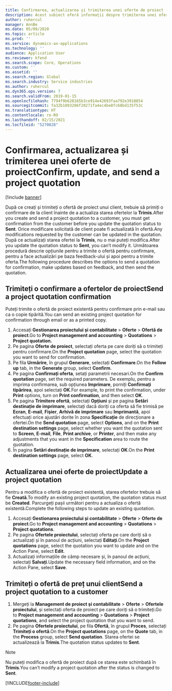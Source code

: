 ```yaml
---
title: Confirmarea, actualizarea și trimiterea unei oferte de proiect
description: Acest subiect oferă informații despre trimiterea unei oferte către client pentru confirmare, modificarea pe baza feedback-ului și apoi retrimiterea ofertelor.
author: ruhercul
manager: AnnBe
ms.date: 05/09/2020
ms.topic: article
ms.prod: ''
ms.service: dynamics-ax-applications
ms.technology: ''
audience: Application User
ms.reviewer: kfend
ms.search.scope: Core, Operations
ms.custom: ''
ms.assetid: ''
ms.search.region: Global
ms.search.industry: Service industries
ms.author: ruhercul
ms.dyn365.ops.version: 7
ms.search.validFrom: 2019-01-15
ms.openlocfilehash: 7794f9b620165b3ce914e42693faa792e3918854
ms.sourcegitcommit: fa32b1893286f20271fa4ec4be8fc68bd135f53c
ms.translationtype: HT
ms.contentlocale: ro-RO
ms.lasthandoff: 02/15/2021
ms.locfileid: "5270828"
---
```

# <a name="confirm-update-and-send-a-project-quotation"></a><span data-ttu-id="5a528-103">Confirmarea, actualizarea și trimiterea unei oferte de proiect</span><span class="sxs-lookup"><span data-stu-id="5a528-103">Confirm, update, and send a project quotation</span></span>

[!include [banner](../includes/banner.md)]

<span data-ttu-id="5a528-104">După ce creați și trimiteți o ofertă de proiect unui client, trebuie să primiți o confirmare de la client înainte de a actualiza starea ofertelor la **Trimis**.</span><span class="sxs-lookup"><span data-stu-id="5a528-104">After you create and send a project quotation to a customer, you must get confirmation from the customer before you update the quotation status to **Sent**.</span></span> <span data-ttu-id="5a528-105">Orice modificare solicitată de client poate fi actualizată în ofertă.</span><span class="sxs-lookup"><span data-stu-id="5a528-105">Any modifications requested by the customer can be updated in the quotation.</span></span> <span data-ttu-id="5a528-106">După ce actualizați starea ofertei la **Trimis**, nu o mai puteți modifica.</span><span class="sxs-lookup"><span data-stu-id="5a528-106">After you update the quotation status to **Sent**, you can’t modify it.</span></span> <span data-ttu-id="5a528-107">Următoarea procedură descrie opțiunile pentru a trimite o ofertă pentru confirmare, pentru a face actualizări pe baza feedback-ului și apoi pentru a trimite oferta.</span><span class="sxs-lookup"><span data-stu-id="5a528-107">The following procedure describes the options to send a quotation for confirmation, make updates based on feedback, and then send the quotation.</span></span>

## <a name="send-a-project-quotation-confirmation"></a><span data-ttu-id="5a528-108">Trimiteți o confirmare a ofertelor de proiect</span><span class="sxs-lookup"><span data-stu-id="5a528-108">Send a project quotation confirmation</span></span>  

<span data-ttu-id="5a528-109">Puteți trimite o ofertă de proiect existentă pentru confirmare prin e-mail sau ca o copie tipărită.</span><span class="sxs-lookup"><span data-stu-id="5a528-109">You can send an existing project quotation for confirmation through email or as a printed copy.</span></span> 

1. <span data-ttu-id="5a528-110">Accesați **Gestionarea proiectului și contabilitate** > **Oferte** > **Ofertă de proiect**.</span><span class="sxs-lookup"><span data-stu-id="5a528-110">Go to **Project management and accounting** > **Quotations** > **Project quotation.**</span></span> 
2. <span data-ttu-id="5a528-111">Pe pagina **Oferte de proiect**, selectați oferta pe care doriți să o trimiteți pentru confirmare.</span><span class="sxs-lookup"><span data-stu-id="5a528-111">On the **Project quotation** page, select the quotation you want to send for confirmation.</span></span> 
3. <span data-ttu-id="5a528-112">Pe fila **Urmărire**, în grupul **Generare**, selectați **Confirmare**.</span><span class="sxs-lookup"><span data-stu-id="5a528-112">On the **Follow up** tab, in the **Generate** group, select **Confirm**.</span></span> 
4. <span data-ttu-id="5a528-113">Pe pagina **Confirmați oferta**, setați parametrii necesari.</span><span class="sxs-lookup"><span data-stu-id="5a528-113">On the **Confirm quotation** page, set the required parameters.</span></span> <span data-ttu-id="5a528-114">De exemplu, pentru a imprima confirmarea, sub opțiunea **Imprimare**, porniți **Confirmați tipărirea**, apoi selectați **OK**.</span><span class="sxs-lookup"><span data-stu-id="5a528-114">For example, to print the confirmation, under **Print** options, turn on **Print confirmation**, and then select **OK**.</span></span>
5. <span data-ttu-id="5a528-115">Pe pagina **Trimitere ofertă**, selectați **Opțiuni** și pe pagina **Setări destinație de imprimare**, selectați dacă doriți ca oferta să fie trimisă pe **Ecran**, **E-mail**, **Fișier**, **Arhivă de imprimare** sau **Imprimantă**, apoi efectuați orice ajustări dorite în zona **Specificație** de direcționare a ofertei.</span><span class="sxs-lookup"><span data-stu-id="5a528-115">On the **Send quotation** page, select **Options**, and on the **Print destination settings** page, select whether you want the quotation sent to **Screen**, **E-mail**, **File**, **Print archive**, or **Printer**, and then make any adjustments that you want in the **Specification** area to route the quotation.</span></span>
6. <span data-ttu-id="5a528-116">În pagina **Setări destinație de imprimare**, selectați **OK**.</span><span class="sxs-lookup"><span data-stu-id="5a528-116">On the **Print destination settings** page, select **OK**.</span></span>  

## <a name="update-a-project-quotation"></a><span data-ttu-id="5a528-117">Actualizarea unei oferte de proiect</span><span class="sxs-lookup"><span data-stu-id="5a528-117">Update a project quotation</span></span>

<span data-ttu-id="5a528-118">Pentru a modifica o ofertă de proiect existentă, starea ofertelor trebuie să fie **Creată**.</span><span class="sxs-lookup"><span data-stu-id="5a528-118">To modify an existing project quotation, the quotation status must be **Created**.</span></span> <span data-ttu-id="5a528-119">Parcurgeți pașii următori pentru a actualiza o ofertă existentă.</span><span class="sxs-lookup"><span data-stu-id="5a528-119">Complete the following steps to update an existing quotation.</span></span> 

1. <span data-ttu-id="5a528-120">Accesați **Gestionarea proiectului și contabilitate** > **Oferte** > **Oferte de proiect**.</span><span class="sxs-lookup"><span data-stu-id="5a528-120">Go to **Project management and accounting** > **Quotations** > **Project quotations**.</span></span>
2. <span data-ttu-id="5a528-121">Pe pagina **Ofertele proiectului**, selectați oferta pe care doriți să o actualizați și în panoul de acțiuni, selectați **Editați**.</span><span class="sxs-lookup"><span data-stu-id="5a528-121">On the **Project quotations** page, select the quotation you want to update and on the Action Pane, select **Edit**.</span></span>
3. <span data-ttu-id="5a528-122">Actualizați informațiile de câmp necesare și, în panoul de acțiuni, selectați **Salvați**.</span><span class="sxs-lookup"><span data-stu-id="5a528-122">Update the necessary field information, and on the Action Pane, select **Save**.</span></span>  

## <a name="send-a-project-quotation-to-a-customer"></a><span data-ttu-id="5a528-123">Trimiteți o ofertă de preț unui client</span><span class="sxs-lookup"><span data-stu-id="5a528-123">Send a project quotation to a customer</span></span> 

1. <span data-ttu-id="5a528-124">Mergeți la **Management de proiect și contabilitate** > **Oferte** > **Ofertele proiectului**, și selectați oferta de proiect pe care doriți să o trimiteți.</span><span class="sxs-lookup"><span data-stu-id="5a528-124">Go to **Project management and accounting** > **Quotations** > **Project quotations**, and select the project quotation that you want to send.</span></span>
2. <span data-ttu-id="5a528-125">Pe pagina **Ofertele proiectului**, pe fila **Ofertă**, în grupul **Proces**, selectați **Trimiteți o ofertă**.</span><span class="sxs-lookup"><span data-stu-id="5a528-125">On the **Project quotations** page, on the **Quote** tab, in the **Process** group, select **Send quotation**.</span></span> <span data-ttu-id="5a528-126">Starea ofertei se actualizează la **Trimis**.</span><span class="sxs-lookup"><span data-stu-id="5a528-126">The quotation status updates to **Sent**.</span></span>

> [!NOTE]
> <span data-ttu-id="5a528-127">Nu puteți modifica o ofertă de proiect după ce starea este schimbată în **Trimis**.</span><span class="sxs-lookup"><span data-stu-id="5a528-127">You can’t modify a project quotation after the status is changed to **Sent**.</span></span>


[!INCLUDE[footer-include](../includes/footer-banner.md)]